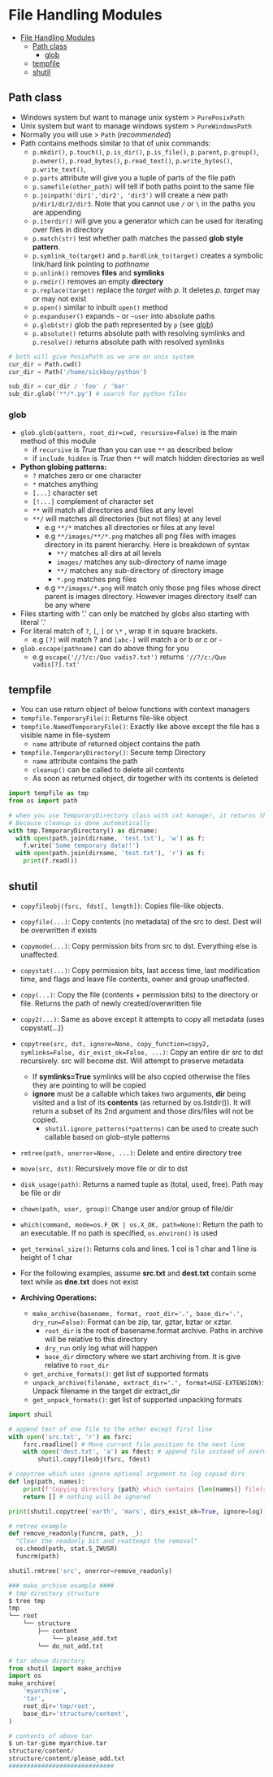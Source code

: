 # File Handling Modules

- [File Handling Modules](#file-handling-modules)
  - [Path class](#path-class)
    - [glob](#glob)
  - [tempfile](#tempfile)
  - [shutil](#shutil)

## Path class

- Windows system but want to manage unix system > `PurePosixPath`
- Unix system but want to manage windows system > `PureWindowsPath`
- Normally you will use > `Path` (_recommended_)
- Path contains methods similar to that of unix commands:
  - `p.mkdir()`, `p.touch()`, `p.is_dir()`, `p.is_file()`, `p.parent`, `p.group()`, `p.owner()`, `p.read_bytes()`, `p.read_text()`, `p.write_bytes()`, `p.write_text()`,
  - `p.parts` attribute will give you a tuple of parts of the file path
  - `p.samefile(other_path)` will tell if both paths point to the same file
  - `p.joinpath('dir1','dir2', 'dir3')` will create a new path `p/dir1/dir2/dir3`. Note that you cannot use `/` or `\` in the paths you are appending
  - `p.iterdir()` will give you a generator which can be used for iterating over files in directory
  - `p.match(str)` test whether path matches the passed **glob style pattern**.
  - `p.symlink_to(target)` and `p.hardlink_to(target)` creates a symbolic link/hard link pointing to _pathname_
  - `p.unlink()` removes **files** and **symlinks**
  - `p.rmdir()` removes an empty **directory**
  - `p.replace(target)` replace the _target_ with _p_. It deletes _p_. _target_ may or may not exist
  - `p.open()` similar to inbuilt `open()` method
  - `p.expanduser()` expands `~` or `~user` into absolute paths
  - `p.glob(str)` glob the path represented by `p` (see [glob](#glob))
  - `p.absolute()` returns absolute path with resolving symlinks and `p.resolve()` returns absolute path with resolved symlinks

```python
# both will give PosixPath as we are on unix system
cur_dir = Path.cwd()
cur_dir = Path('/home/sickboy/python')

sub_dir = cur_dir / 'foo' / 'bar'
sub_dir.glob('**/*.py') # search for python files
```

### glob

- `glob.glob(pattern, root_dir=cwd, recursive=False)` is the main method of this module
  - if `recursive` is _True_ than you can use `**` as described below
  - if `include_hidden` is _True_ then `**` will match hidden directories as well
- **Python globing patterns:**
  - `?` matches zero or one character
  - `*` matches anything
  - `[...]` character set
  - `[!...]` complement of character set
  - `**` will match all directories and files at any level
  - `**/` will matches all directories (but not files) at any level
    - e.g `**/*` matches all directories or files at any level
    - e.g `**/images/**/*.png` matches all png files with images directory in its parent hierarchy. Here is breakdown of syntax
      - `**/` matches all dirs at all levels
      - `images/` matches any sub-directory of name image
      - `**/` matches any sub-directory of directory image
      - `*.png` matches png files
    - e.g `**/images/*.png` will match only those png files whose direct parent is images directory. However images directory itself can be any where
- Files starting with '.' can only be matched by globs also starting with literal '.'
- For literal match of `?`, `[`, `]` or `\*` , wrap it in square brackets.
  - e.g `[?]` will match ? and `[abc-]` will match a or b or c or -
- `glob.escape(pathname)` can do above thing for you
  - e.g `escape('//?/c:/Quo vadis?.txt')` returns `'//?/c:/Quo vadis[?].txt'`

## tempfile

- You can use return object of below functions with context managers
- `tempfile.TemporaryFile()`: Returns file-like object
- `tempfile.NamedTemporaryFile()`: Exactly like above except the file has a visible name in file-system
  - `name` attribute of returned object contains the path
- `tempfile.TemporaryDirectory()`: Secure temp Directory
  - `name` attribute contains the path
  - `cleanup()` can be called to delete all contents
  - As soon as returned object, dir together with its contents is deleted

```python
import tempfile as tmp
from os import path

# when you use TemporaryDirectory class with cxt manager, it returns the name : str of file
# Because cleanup is done automatically
with tmp.TemporaryDirectory() as dirname:
  with open(path.join(dirname, 'test.txt'), 'w') as f:
    f.write('Some temporary data!!')
  with open(path.join(dirname, 'test.txt'), 'r') as f:
    print(f.read())
```

## shutil

- `copyfileobj(fsrc, fdst[, length])`: Copies file-like objects.
- `copyfile(...)`: Copy contents (no metadata) of the src to dest. Dest will be overwritten if exists
- `copymode(...)`: Copy permission bits from src to dst. Everything else is unaffected.
- `copystat(...)`: Copy permission bits, last access time, last modification time, and flags and leave file contents, owner and group unaffected.
- `copy(...)`: Copy the file (contents + permission bits) to the directory or file. Returns the path of newly created/overwritten file
- `copy2(...)`: Same as above except it attempts to copy all metadata (uses copystat(...))
- `copytree(src, dst, ignore=None, copy_function=copy2, symlinks=False, dir_exist_ok=False, ...)`: Copy an entire dir src to dst recursively. src will become dst. Will attempt to preserve metadata

  - If **symlinks=True** symlinks will be also copied otherwise the files they are pointing to will be copied
  - **ignore** must be a callable which takes two arguments, **dir** being visited and a list of its **contents** (as returned by os.listdir()). It will return a subset of its 2nd argument and those dirs/files will not be copied.
    - `shutil.ignore_patterns(*patterns)` can be used to create such callable based on glob-style patterns

- `rmtree(path, onerror=None, ...)`: Delete and entire directory tree
- `move(src, dst)`: Recursively move file or dir to dst
- `disk_usage(path)`: Returns a named tuple as (total, used, free). Path may be file or dir
- `chown(path, user, group)`: Change user and/or group of file/dir
- `which(command, mode=os.F_OK | os.X_OK, path=None)`: Return the path to an executable. If no path is specified, `os.environ()` is used
- `get_terminal_size()`: Returns cols and lines. 1 col is 1 char and 1 line is height of 1 char
- For the following examples, assume **src.txt** and **dest.txt** contain some text while as **dne.txt** does not exist
- **Archiving Operations:**
  - `make_archive(basename, format, root_dir='.', base_dir='.', dry_run=False)`: Format can be zip, tar, gztar, bztar or xztar.
    - `root_dir` is the root of basename.format archive. Paths in archive will be relative to this directory
    - `dry_run` only log what will happen
    - `base_dir` directory where we start archiving from. It is give relative to `root_dir`
  - `get_archive_formats()`: get list of supported formats
  - `unpack_archive(filename, extract_dir='.', format=USE-EXTENSION)`: Unpack filename in the target dir extract_dir
  - `get_unpack_formats()`: get list of supported unpacking formats

```python
import shuil

# append text of one file to the other except first line
with open('src.txt', 'r') as fsrc:
    fsrc.readline() # Move current file position to the next line
    with open('dest.txt', 'a') as fdest: # append file instead of overwritting
        shutil.copyfileobj(fsrc, fdest)

# copytree which uses ignore optional argument to log copied dirs
def log(path, names):
    print(f'Copying directory {path} which contains {len(names)} file(s)')
    return [] # nothing will be ignored

print(shutil.copytree('earth', 'mars', dirs_exist_ok=True, ignore=log))

# rmtree example
def remove_readonly(funcrm, path, _):
  "Clear the readonly bit and reattempt the removal"
  os.chmod(path, stat.S_IWUSR)
  funcrm(path)

shutil.rmtree('src', onerror=remove_readonly)

### make_archive example ####
# tmp directory structure
$ tree tmp
tmp
└── root
    └── structure
        ├── content
            └── please_add.txt
        └── do_not_add.txt

# tar above directory
from shutil import make_archive
import os
make_archive(
    'myarchive',
    'tar',
    root_dir='tmp/root',
    base_dir='structure/content',
)

# contents of above tar
$ un-tar-gime myarchive.tar
structure/content/
structure/content/please_add.txt
#############################
```
